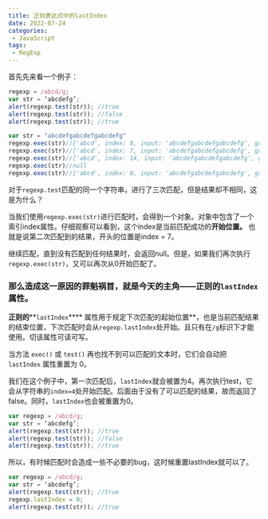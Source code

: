 ```yaml
---
title: 正则表达式中的lastIndex
date: 2022-07-24
categories:
 - JavaScript
tags:
 - RegExp
---
```


首先先来看一个例子：

```javascript
regexp = /abcd/g;
var str = ‘abcdefg’;
alert(regexp.test(str)); //true
alert(regexp.test(str)); //false
alert(regexp.test(str)); //true

var str = "abcdefgabcdefgabcdefg"
regexp.exec(str)//['abcd', index: 0, input: 'abcdefgabcdefgabcdefg', groups: undefined]
regexp.exec(str)//['abcd', index: 7, input: 'abcdefgabcdefgabcdefg', groups: undefined]
regexp.exec(str)//['abcd', index: 14, input: 'abcdefgabcdefgabcdefg', groups: undefined]
regexp.exec(str)//null
regexp.exec(str)//['abcd', index: 0, input: 'abcdefgabcdefgabcdefg', groups: undefined] //regexp.lastIndex = 4
```

对于`regexp.test`匹配的同一个字符串，进行了三次匹配，但是结果却不相同，这是为什么？

当我们使用`regexp.exec(str)`进行匹配时，会得到一个对象。对象中包含了一个索引index属性。仔细观察可以看到，这个index是当前匹配成功的**开始位置。** 也就是说第二次匹配到的结果，开头的位置是index = 7。

继续匹配，直到没有匹配到任何结果时，会返回null。但是，如果我们再次执行`regexp.exec(str)`，又可以再次从0开始匹配了。

### 那么造成这一原因的罪魁祸首，就是今天的主角——正则的`lastIndex`属性。

**正则的****`lastIndex`**** 属性用于规定下次匹配的起始位置**，也是当前匹配结果的结束位置，下次匹配时会从`regexp.lastIndex`处开始。且只有在`/g`标识下才能使用。切该属性可读可写。

当方法 `exec()` 或 `test()` 再也找不到可以匹配的文本时，它们会自动把 `lastIndex` 属性重置为 0。

我们在这个例子中，第一次匹配后，`lastIndex`就会被置为4。再次执行test，它会从字符串的`index=4`处开始匹配。后面由于没有了可以匹配的结果，故而返回了false。同时，`lastIndex`也会被重置为0。

```javascript
var regexp = /abcd/g;
var str = ‘abcdefg’;
alert(regexp.test(str)); //true
alert(regexp.test(str)); //false
alert(regexp.test(str)); //true

```

所以，有时候匹配时会造成一些不必要的bug，这时候重置lastIndex就可以了。

```javascript
var regexp = /abcd/g;
var str = ‘abcdefg’;
alert(regexp.test(str)); //true
regexp.lastIndex = 0;
alert(regexp.test(str)); //true

```
